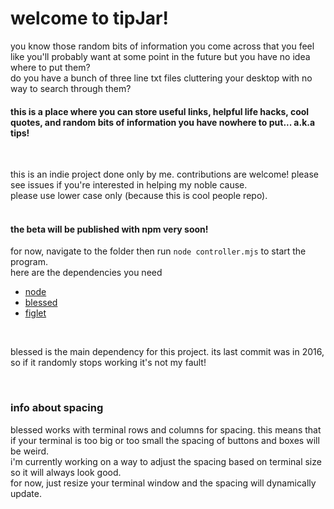 
# welcome to tipJar!

you know those random bits of information you come across that you feel like you'll probably want at some point in the future but you have no idea where to put them?\
do you have a bunch of three line txt files cluttering your desktop with no way to search through them?

#### this is a place where you can store useful links, helpful life hacks, cool quotes, and random bits of information you have nowhere to put... a.k.a tips!

<br>

this is an indie project done only by me. contributions are welcome! please see issues if you're interested in helping my noble cause.\
please use lower case only (because this is cool people repo).
<br>
<br>
#### the beta will be published with npm very soon!

for now, navigate to the folder then run ```node controller.mjs``` to start the program.\
here are the dependencies you need
- [node](https://github.com/nodejs/node)
- [blessed](https://github.com/chjj/blessed)
- [figlet](https://github.com/cmatsuoka/figlet)

<br>

blessed is the main dependency for this project. its last commit was in 2016, so if it randomly stops working it's not my fault!

<br>

### info about spacing

blessed works with terminal rows and columns for spacing. this means that if your terminal is too big or too small the spacing of buttons and boxes will be weird.\
i'm currently working on a way to adjust the spacing based on terminal size so it will always look good.\
for now, just resize your terminal window and the spacing will dynamically update.
